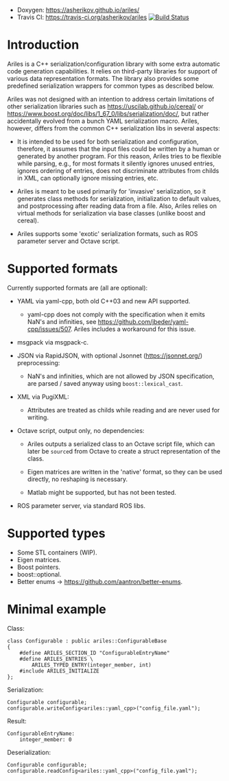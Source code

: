 * Doxygen: https://asherikov.github.io/ariles/
* Travis CI: https://travis-ci.org/asherikov/ariles [![Build Status](https://travis-ci.org/asherikov/ariles.svg?branch=master)](https://travis-ci.org/asherikov/ariles)


Introduction
============

Ariles is a C++ serialization/configuration library with some extra automatic
code generation capabilities. It relies on third-party libraries for support of
various data representation formats. The library also provides some predefined
serialization wrappers for common types as described below.

Ariles was not designed with an intention to address certain limitations of
other serialization libraries such as https://uscilab.github.io/cereal/ or
https://www.boost.org/doc/libs/1_67_0/libs/serialization/doc/, but rather
accidentally evolved from a bunch YAML serialization macro. Ariles, however,
differs from the common C++ serialization libs in several aspects:

* It is intended to be used for both serialization and configuration,
  therefore, it assumes that the input files could be written by a human or
  generated by another program. For this reason, Ariles tries to be flexible
  while parsing, e.g., for most formats it silently ignores unused entries,
  ignores ordering of entries, does not discriminate attributes from childs in
  XML, can optionally ignore missing entries, etc.

* Ariles is meant to be used primarily for 'invasive' serialization, so it
  generates class methods for serialization, initialization to default values,
  and postprocessing after reading data from a file. Also, Ariles relies on
  virtual methods for serialization via base classes (unlike boost and cereal).

* Ariles supports some 'exotic' serialization formats, such as ROS parameter
  server and Octave script.


Supported formats
=================

Currently supported formats are (all are optional):

* YAML via yaml-cpp, both old C++03 and new API supported.
    - yaml-cpp does not comply with the specification when it emits NaN's and
      infinities, see https://github.com/jbeder/yaml-cpp/issues/507. Ariles
      includes a workaround for this issue.

* msgpack via msgpack-c.

* JSON via RapidJSON, with optional Jsonnet (https://jsonnet.org/)
  preprocessing:
    * NaN's and infinities, which are not allowed by JSON specification, are
      parsed / saved anyway using `boost::lexical_cast`.

* XML via PugiXML:
    - Attributes are treated as childs while reading and are never used for
      writing.

* Octave script, output only, no dependencies:
    - Ariles outputs a serialized class to an Octave script file, which can
      later be `source`d from Octave to create a struct representation of the
      class.

    - Eigen matrices are written in the 'native' format, so they can be used
      directly, no reshaping is necessary.

    - Matlab might be supported, but has not been tested.

* ROS parameter server, via standard ROS libs.


Supported types
===============

* Some STL containers (WIP).
* Eigen matrices.
* Boost pointers.
* boost::optional.
* Better enums -> https://github.com/aantron/better-enums.



Minimal example
===============
Class:
```
class Configurable : public ariles::ConfigurableBase
{
    #define ARILES_SECTION_ID "ConfigurableEntryName"
    #define ARILES_ENTRIES \
        ARILES_TYPED_ENTRY(integer_member, int)
    #include ARILES_INITIALIZE
};
```

Serialization:
```
Configurable configurable;
configurable.writeConfig<ariles::yaml_cpp>("config_file.yaml");
```

Result:
```
ConfigurableEntryName:
    integer_member: 0
```

Deserialization:
```
Configurable configurable;
configurable.readConfig<ariles::yaml_cpp>("config_file.yaml");
```
